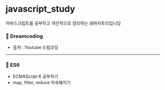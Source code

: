 # javascript_study
자바스크립트를 공부하고 개인적으로 정리하는 레파지토리입니당



<h3> 📂 Dreamcoding </h3>

- 출처 : Youtube 드림코딩

***


<h3> 📂 ES6 </h3>

- ECMAScript 6 공부하기
- map, filter, reduce 익숙해지기



<!--
<h4>📌 서버 통신 </h4>

**fetch API, Ajax**

**JSON** (JavaScript Object Notation) 
- 서버와의 통신을 위한 데이터 포맷

- { key : value }


<br>

**1. Object to JSON**

``` 
JSON.stringify('object') 
```
**2. JSON to Object**

``` 
JSON.parse({json}) 
```
!-->
